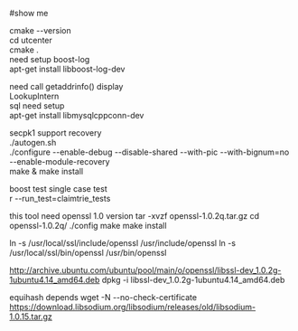 #show me 

cmake --version  
cd  utcenter  
cmake   .   
need setup boost-log  
apt-get install libboost-log-dev  

need call  getaddrinfo() display  
LookupIntern  
sql need setup  
apt-get install  libmysqlcppconn-dev  

secpk1 support recovery  
./autogen.sh  
./configure --enable-debug --disable-shared --with-pic --with-bignum=no --enable-module-recovery   
make & make install  


boost test single case test  
r --run_test=claimtrie_tests  

this tool need openssl 1.0 version
tar -xvzf openssl-1.0.2q.tar.gz 
cd openssl-1.0.2q/
./config 
make 
make install

ln -s /usr/local/ssl/include/openssl /usr/include/openssl
ln -s /usr/local/ssl/bin/openssl /usr/bin/openssl

http://archive.ubuntu.com/ubuntu/pool/main/o/openssl/libssl-dev_1.0.2g-1ubuntu4.14_amd64.deb
dpkg -i libssl-dev_1.0.2g-1ubuntu4.14_amd64.deb

equihash depends
 wget -N --no-check-certificate https://download.libsodium.org/libsodium/releases/old/libsodium-1.0.15.tar.gz
